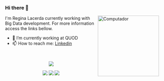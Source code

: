 ### Hi there 👋
<img src="https://github.com/julianazanelatto/image_data_science/blob/main/data_science.png" min-width="200px" max-width="200px" width="200px" align="right" alt="Computador">


<p align="left">
I'm Regina Lacerda currently working with Big Data development. For more information access the links bellow.
  
</p>

- 🔭 I’m currently working at QUOD
- 📫 How to reach me: <a href="https://www.linkedin.com/in/regina-lacerda-pinheiro/">Linkedin</a>
 


<div style="display: inline_block"><br>
<p align="center">
<a href="https://github.com/anuraghazra/github-readme-stats">
  <img align="center" src="https://github-readme-stats.vercel.app/api/top-langs/?username=reginaLPA&show_icons=true&layout=compact&theme=dark" />
</a> 
</p>
 
 
<p align="center">
 <a href="https://discord.gg/ReginaLPA#6466" target="_blank"><img src="https://img.shields.io/badge/Discord-7289DA?style=for-the-badge&logo=discord&logoColor=white" target="_blank"></a> 
<a href = "mailto:lacerdapinheiro@gmail.com"><img src="https://img.shields.io/badge/-Gmail-%23333?style=for-the-badge&logo=gmail&logoColor=white" target="_blank"></a>
<a href="https://www.linkedin.com/in/regina-lacerda-pinheiro/" target="_blank"><img src="https://img.shields.io/badge/-LinkedIn-%230077B5?style=for-the-badge&logo=linkedin&logoColor=white" target="_blank"></a>   
</p>
<div/>


